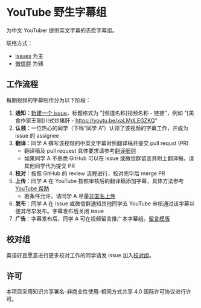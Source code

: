 # YouTube 野生字幕组

为中文 YouTuber 提供英文字幕的志愿字幕组。

联络方式：
- [Issues](https://github.com/immoonancient/YTSubtitles/issues) 为主
- [微信群](docs/wechat.md) 为辅

## 工作流程

每期视频的字幕制作分为以下阶段：
1. **通知**：[新建一个 issue](https://github.com/immoonancient/YTSubtitles/issues/new)，标题格式为 "\[频道名称\]视频名称 - 链接"，例如 "\[美食作家王刚\]川式炒猪肝 - https://youtu.be/xaLMdLEGZKQ"
2. **认领**：一位热心的同学（下称“同学 A”）认领了该视频的字幕工作，并成为 issue 的 assignee
3. **翻译**：同学 A 撰写该视频的中英文字幕对照翻译稿并提交 pull requst (PR)
   - 翻译稿及 pull request 具体要求请参考[翻译细则](docs/translation.md)
   - 如果同学 A 不熟悉 GitHub 可以在 issue 或微信群留言并附上翻译稿，请其他同学代为提交 PR
4. **校对**：按照 GitHub 的 review 流程进行，校对完毕后 merge PR
5. **上传**：同学 A 在 YouTube 按照审核后的翻译稿添加字幕，具体方法参考 [YouTube 帮助](https://support.google.com/youtube/answer/6054623)
   - 若条件允许，请同学 A 尽量[非匿名上传](https://support.google.com/youtube/answer/6392394)
6. **发布**：同学 A 在 issue 或微信群通知其他同学去 YouTube 审核通过该字幕以便其尽早发布。字幕发布后关闭 issue
7. **广告**：字幕发布后，同学 A 可在视频留言推广本字幕组。[留言模版](docs/promotion.md)

## 校对组

英语好且愿意进行更多校对工作的同学请发 issue 加入[校对组](subtitles/CODEOWNERS)。

## 许可

本项目采用知识共享署名-非商业性使用-相同方式共享 4.0 国际许可协议进行许可。
